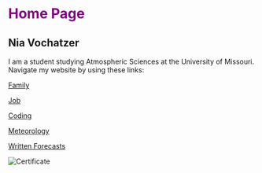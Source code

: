 <style>H1{color:Purple;}</style>

# Home Page
## Nia Vochatzer
I am a student studying Atmospheric Sciences at the University of Missouri. 
Navigate my website by using these links: 

[Family](./Family.md)

[Job](./myjob.md)

[Coding](./coding.md)

[Meteorology](./meteorology.md)

[Written Forecasts](./forecastexample.md)

![Certificate](https://github.com/username/image.png)
